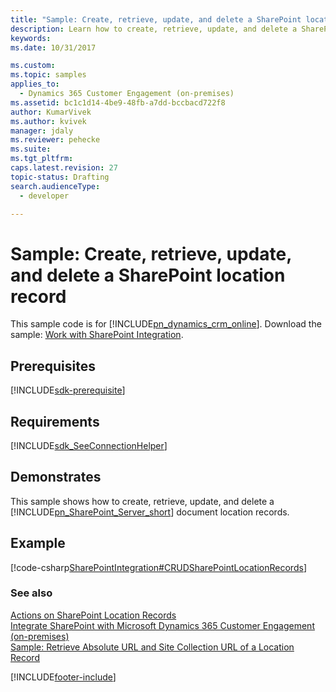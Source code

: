 ```yaml
---
title: "Sample: Create, retrieve, update, and delete a SharePoint location record (Dynamics 365 Customer Engagement (on-premises) SDK)| MicrosoftDocs"
description: Learn how to create, retrieve, update, and delete a SharePoint location record with this sample code for Dynamics 365 Customer Engagement (on-premises).
keywords: 
ms.date: 10/31/2017

ms.custom: 
ms.topic: samples
applies_to: 
  - Dynamics 365 Customer Engagement (on-premises)
ms.assetid: bc1c1d14-4be9-48fb-a7dd-bccbacd722f8
author: KumarVivek
ms.author: kvivek
manager: jdaly
ms.reviewer: pehecke
ms.suite: 
ms.tgt_pltfrm: 
caps.latest.revision: 27
topic-status: Drafting
search.audienceType: 
  - developer

---
```


# Sample: Create, retrieve, update, and delete a SharePoint location record

This sample code is for [!INCLUDE[pn_dynamics_crm_online](../../includes/pn-dynamics-crm-online.md)]. Download the sample: [Work with SharePoint Integration](https://github.com/microsoft/Dynamics365-Apps-Samples/tree/master/samples-from-msdn/SharePointIntegration).

## Prerequisites
[!INCLUDE[sdk-prerequisite](../../includes/sdk-prerequisite.md)]
   
## Requirements  
[!INCLUDE[sdk_SeeConnectionHelper](../../includes/sdk-seeconnectionhelper.md)]
  
## Demonstrates  
 This sample shows how to create, retrieve, update, and delete a [!INCLUDE[pn_SharePoint_Server_short](../../includes/pn-sharepoint-server-short.md)] document location records.  
  
## Example  
 [!code-csharp[SharePointIntegration#CRUDSharePointLocationRecords](../../snippets/csharp/CRMV8/sharepointintegration/cs/crudsharepointlocationrecords.cs#crudsharepointlocationrecords)]  
  
### See also  
 [Actions on SharePoint Location Records](actions-on-sharepoint-location-records.md)   
 [Integrate SharePoint with Microsoft Dynamics 365 Customer Engagement (on-premises)](integrate-sharepoint.md)   
 [Sample: Retrieve Absolute URL and Site Collection URL of a Location Record](sample-retrieve-absolute-url-and-site-collection-url-of-a-location-record.md)


[!INCLUDE[footer-include](../../../../includes/footer-banner.md)]